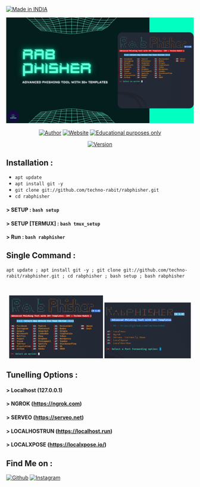 <p align="left">
<a href="#"><img title="Made in INDIA" src="https://img.shields.io/badge/MADE%20IN-INDIA-green?colorA=green&colorB=orange&style=for-the-badge"></a>
</p>
<p align="center">
<a href="#"><img title="Rabphisher" src="Rabphisher.png"></a>
</p>
<p align="center">
<a href="https://github.com/techno-rabit"><img title="Author" src="https://img.shields.io/badge/Author-Vishnu-yellow.svg?style=for-the-badge&logo=github"></a>
<a href="http://technorabit.unaux.com/"><img title="Website" src="https://img.shields.io/badge/Website-Techno--rabit-red.svg?style=for-the-badge&logo=sites"></a>
  <a href="#"><img title="Educational purposes only" src="https://img.shields.io/badge/Educational%20Purposes-Only-red?colorA=red&colorB=red&style=for-the-badge"></a>
</p>
<p align="center">
<a href="#"><img title="Version" src="https://img.shields.io/badge/Version-1.0-blue.svg?style=flat-square"></a>
</p>

## Installation :

* `apt update`
* `apt install git -y`
* `git clone git://github.com/techno-rabit/rabphisher.git`
* `cd rabphisher`
#### > SETUP : `bash setup`
#### > SETUP [TERMUX] : `bash tmux_setup`
#### > Run : `bash rabphisher`

## Single Command :
```
apt update ; apt install git -y ; git clone git://github.com/techno-rabit/rabphisher.git ; cd rabphisher ; bash setup ; bash rabphisher
```
<br>
<p align="center">
<img width="50%" src="Rab1.png"/>
<img width="46%" src="Rab2.png"/>


## Tunelling Options :
#### > Localhost (127.0.0.1)
#### > NGROK (https://ngrok.com)
#### > SERVEO (https://serveo.net)
#### > LOCALHOSTRUN (https://localhost.run)
#### > LOCALXPOSE (https://localxpose.io/)

## Find Me on :
[![Github](https://img.shields.io/badge/Github-Techno--rabit-green?style=for-the-badge&logo=github)](https://github.com/techno-rabit)
[![Instagram](https://img.shields.io/badge/IG-%40__.v.shnu-red?style=for-the-badge&logo=instagram)](https://www.instagram.com/_.v.shnu)

